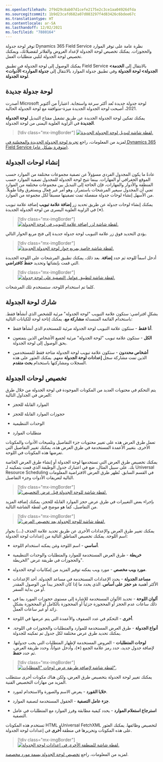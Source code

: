 ```yaml
---
ms.openlocfilehash: 2f9d29c8ab07d1cefe2175e2c3ce1aa04926dfda
ms.sourcegitcommit: 1b9d23cafd682a07d083297f4d83426c6bdee67c
ms.translationtype: HT
ms.contentlocale: ar-SA
ms.lasthandoff: 12/02/2021
ms.locfileid: "7880164"
---
```

توفر لوحة جدولة Dynamics 365 Field Service نظرة عامة على توفر الموارد والحجوزات. يمكنك تخصيص لوحة الجدولة لإعداد العروض والفلاتر لتفضيلاتك، ويمكنك تخصيص لوحة الجدولة لتلبي متطلبات العمل.

يمكنك الوصول إلى لوحة الجدولة في تطبيق Field Service بالانتقال إلى **الخدمة> الجدولة> لوحة الجدولة** وفي تطبيق جدولة الموارد بالانتقال إلى **جدولة الموارد> الأدوات> لوحة الجدولة**.

## <a name="new-schedule-board"></a>لوحة جدولة جديدة

أصدرت Microsoft لوحة جدولة جديدة تُعد أكثر سرعة واستجابة. اعتباراً من أكتوبر 2021، أصبحت لوحة الجدولة الجديدة ميزة-متوافقة مع لوحة الجدولة الحالية.

يمكنك تمكين لوحة الجدولة الجديدة عن طريق تشغيل مفتاح التبديل **لوحة الجدولة الجديدة** في الزاوية العلوية اليمنى من لوحة الجدولة.

> [!div class="mx-imgBorder"]
> [![لقطة شاشة لتبديل لوحة الجدولة الجديدة.](../media/6-enable-new-schedule-board.png)](../media/6-enable-new-schedule-board.png#lightbox)

لمزيد من المعلومات، راجع [تجربة لوحة الجدولة الجديدة والمحسّنة في Dynamics 365 Field Service (متوفرة بشكل عام)](/dynamics365/field-service/preview-schedule-board?azure-portal=true).

## <a name="create-schedule-boards"></a>إنشاء لوحات الجدولة

عادةً ما يكون المجدول الفردي مسؤولاً عن تصفية مجموعات مختلفة من الموارد حسب الموقع الجغرافي أو المهارات. بينما تتيح لوحة الجدولة للمجدول تصفية الموارد حسب المنطقة والأدوار والمهارات، فإن الحاجة إلى التبديل بين مجموعات مختلفة من الموارد تعني أن المجدول سيغير المرشحات باستمرار، وهو أمر غير فعال ويستغرق وقتاً طويلاً. من الأسهل إنشاء لوحات جدولة منفصلة تمت تصفيتها مسبقاً لكل مجموعة من الموارد.

يمكنك إنشاء لوحات جدولة عن طريق تحديد زر **إضافة علامة تبويب** إضافة علامة تبويب (**+**) في الزاوية العلوية اليسرى من لوحة الجدولة الجديدة.

> [!div class="mx-imgBorder"]
> [![لقطة شاشة لزر إضافة علامة التبويب في لوحة الجدولة.](../media/6-add-tab.png)](../media/6-add-tab.png#lightbox)

يؤدي التحديد فوق زر علامة التبويب لوحة جدولة جديدة إلى فتح مربع الحوار التالي.

> [!div class="mx-imgBorder"]
> [![لقطة شاشة خاصة بمربع حوار لوحة الجدولة الجديدة.](../media/6-new-schedule-board.png)](../media/6-new-schedule-board.png#lightbox)

أدخل اسماً للوحة ثم حدد **إضافة**. بعد ذلك، يمكنك تطبيق المرشحات على اللوحة الجديدة التي قمت بإنشائها وتحديد **حفظ كافتراضي**.

> [!div class="mx-imgBorder"]
> [![لقطة شاشة لتطبيق عوامل التصفية على لوحة جدولة.](../media/6-apply-filters.png)](../media/6-apply-filters.png#lightbox)

كلما تم استخدام اللوحة، ستستخدم تلك المرشحات.

## <a name="share-a-schedule-board"></a>شارك لوحة الجدولة

بشكلٍ افتراضي: ستكون علامة التبويب "لوحة الجدولة" مرئية للشخص الذي أنشأها فقط. باستخدام القائمة المنسدلة **مشاركة مع**، يمكنك إتاحة لوحة للكيانات التالية:

- **أنا فقط** - ستكون علامة التبويب لوحة الجدولة مرئية للمستخدم الذي أنشأها فقط.

- **الكل** - ستكون علامة تبويب "لوحة الجدولة" مرئية لجميع الأشخاص الذين يتمتعون بحق الوصول إلى لوحة الجدولة.

- **أشخاص محددون** - ستكون علامة تبويب لوحة الجدولة متاحة فقط للمستخدمين الذين تمت مشاركة سجل **إعدادات لوحة الجدولة** معهم. يمكنك العثور على هذه السجلات ومشاركتها باستخدام **بحث متقدم**.

## <a name="customize-schedule-boards"></a>تخصيص لوحات الجدولة

يتم التحكم في محتويات العديد من المكونات الموجودة في لوحة الجدولة من خلال طرق العرض في الجداول التالية:

- الموارد القابلة للحجز

- حجوزات الموارد القابلة للحجز

- الوحدات التنظيمية

- متطلبات الموارد

تعمل طرق العرض هذه على تغيير محتويات جزء التفاصيل وتلميحات الأدوات والمكونات الأخرى. بتغيير الأعمدة المستخدمة في طرق العرض هذه، يمكنك تغيير التفاصيل التي تعرضها هذه المكونات في اللوحة.

يمكنك تخصيص طرق العرض التي تستخدمها لوحة الجدولة أو إنشاء طرق العرض الخاصة بك. على سبيل المثال، ضع في اعتبارك جدول الوظيفة الذي قمت بتمكينه لـ Universal Resource Scheduling في القسم السابق. تُظهر طرق العرض الافتراضية المعلومات التالية لتعريفات الأدوات وجزء التفاصيل.

> [!div class="mx-imgBorder"]
> [![لقطة شاشة للوحة الجدولة قبل عرض التخصيص.](../media/6-board-component-before-change.png)](../media/6-board-component-before-change.png#lightbox)

بإجراء بعض التغييرات في طرق عرض حجز الموارد القابلة للحجز، يمكنك إضافة المزيد من التفاصيل، كما هو موضح في لقطة الشاشة التالية.

> [!div class="mx-imgBorder"]
> [![لقطة شاشة للوحة الجدولة بعد تخصيص العرض.](../media/6-board-component-after-change.png)](../media/6-board-component-after-change.png#lightbox)

يمكنك تغيير طرق العرض والإعدادات الأخرى عن طريق تحديد علامة الحذف (**...**) بجوار اسم اللوحة. يمكنك تخصيص المناطق التالية من إعدادات لوحة الجدولة:

- **أساسي** - اسم اللوحة ومَن يمكنه استخدام اللوحة.

- **خريطة** - طرق العرض المستخدمة للموارد والمتطلبات والوحدات التنظيمية والحجوزات في طريقة عرض "الخريطة".

- **مورد ويب مخصص** - مورد ويب يمكنه توفير المزيد من إمكانيات لوحة الجدولة.

- **مساعد الجدولة** - يحدد الإعدادات المستخدمة في مساعد الجدولة. أحد الإعدادات الأكثر أهمية هو **حجز على أساس**، الذي يحدد ما إذا كان الحجز يبدأ من الوصول المقدر أو من بداية السفر.

- **ألوان اللوحة** - تحديد الألوان المستخدمة للإشارة إلى مستوى حجوزات المورد بما في ذلك ساعات عدم الحجز أو المحجوزة جزئياً أو المحجوزة بالكامل أو المحجوزة بشكلٍ زائد أو غير ساعات العمل.

- **أخرى** - التحكم في عدد الصفوف والأعمدة التي يتم عرضها في اللوحة.

- **أنواع الجدولة** - طرق العرض المستخدمة للموارد والمتطلبات والحجوزات في اللوحة. يمكنك تحديد طرق عرض مختلفة لكل جدول تم تمكينه للجدولة.

- **لوحات المتطلبات** - العروض المستخدمة لإظهار المتطلبات التي يجب جدولتها. لإضافة جدول جديد، حدد رمز علامة الجمع (**+**)، وأدخل عنواناً، وحدد طريقة العرض، ثم حدد **حفظ**.

> [!div class="mx-imgBorder"]
> [![لقطة شاشة لإضافة طريقة عرض لوحات "المتطلبات".](../media/6-add-requirement-panel.png)](../media/6-add-requirement-panel.png#lightbox)

يمكنك تغيير لوحة الجدولة بتخصيص طرق العرض، ولكن هناك مكونات أخرى ستتطلب المزيد من مهارات التخصيص الفنية.

- **خلايا المَورد** - يعرض الاسم والصورة والاستخدام لمورد.

- **جزء عامل التصفية** - الحقول المستخدمة لتصفية الموارد.

- **استرجاع استعلام الموارد** - يحدد كيفية مطابقة وفرز الموارد مع المتطلبات في عامل التصفية.

تستخدم هذه المكونات HTML وUniversal FetchXML لتخصيص وظائفها. يمكنك العثور على هذه المكونات وتحريرها في منطقة **أخرى** في إعدادات لوحة الجدولة.

> [!div class="mx-imgBorder"]
> [![لقطة شاشة للمنطقة الأخرى في إعدادات لوحة الجدولة.](../media/6-schedule-board-settings-other.png)](../media/6-schedule-board-settings-other.png#lightbox)

لمزيد من المعلومات، راجع [تخصيص لوحة الجدولة بسمة مورد مخصصة](/dynamics365/field-service//extend-schedule-board-custom-resource-attribute?azure-portal=true).
